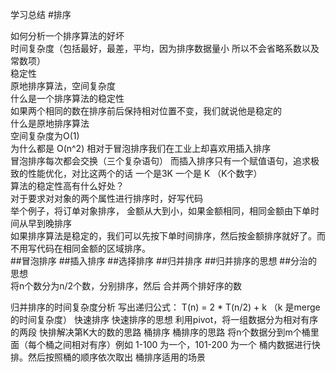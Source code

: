 学习总结
#排序

如何分析一个排序算法的好坏  
时间复杂度（包括最好，最差，平均，因为排序数据量小 所以不会省略系数以及常数项）  
稳定性  
原地排序算法，空间复杂度  
什么是一个排序算法的稳定性  
如果两个相同的数在排序前后保持相对位置不变，我们就说他是稳定的  
什么是原地排序算法  
空间复杂度为O(1)  
为什么都是 O(n^2) 相对于冒泡排序我们在工业上却喜欢用插入排序  
冒泡排序每次都会交换（三个复杂语句） 而插入排序只有一个赋值语句，追求极致的性能优化，对比这两个的话 一个是3K 一个是 K （K个数字）  
算法的稳定性高有什么好处？  
对于要求对对象的两个属性进行排序时，好写代码  
举个例子，将订单对象排序， 金额从大到小，如果金额相同，相同金额由下单时间从早到晚排序  
如果排序算法是稳定的，我们可以先按下单时间排序，然后按金额排序就好了。而不用写代码在相同金额的区域排序。  
##冒泡排序
##插入排序
##选择排序
##归并排序
##归并排序的思想
##分治的思想  
将n个数分为n/2个数，分别排序，然后 合并两个排好序的数

归并排序的时间复杂度分析
写出递归公式： T(n) = 2 * T(n/2) + k （k 是merge的时间复杂度）
快速排序
快速排序的思想
利用pivot，将一组数据分为相对有序的两段
快排解决第K大的数的思路
桶排序
桶排序的思路
将n个数据分到m个桶里面（每个桶之间相对有序）例如 1-100 为一个，101-200 为一个
桶内数据进行快排。然后按照桶的顺序依次取出
桶排序适用的场景